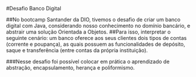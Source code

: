 #Desafio Banco Digital

##No bootcamp Santander da DIO, tivemos o desafio de criar um banco digital com Java, considerando nosso conhecimento no domínio bancário, e abstrair uma solução Orientada a Objetos. 
##Para isso, interpretar o seguinte cenário: um banco oferece aos seus clientes dois tipos de contas (corrente e poupança), as quais possuem as funcionalidades de depósito, saque e transferência (entre contas da própria instituição).

###Nesse desafio foi possível colocar em prática o aprendizado de abstração, encapsulamento, herança e poliformismo.
